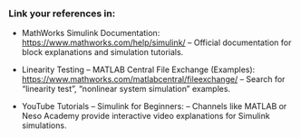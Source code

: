 ### Link your references in:
* MathWorks Simulink Documentation:
  https://www.mathworks.com/help/simulink/
– Official documentation for block explanations and simulation tutorials.

* Linearity Testing – MATLAB Central File Exchange (Examples):
  https://www.mathworks.com/matlabcentral/fileexchange/
– Search for “linearity test”, “nonlinear system simulation” examples.

* YouTube Tutorials – Simulink for Beginners:
– Channels like MATLAB or Neso Academy provide interactive video explanations for Simulink simulations.
